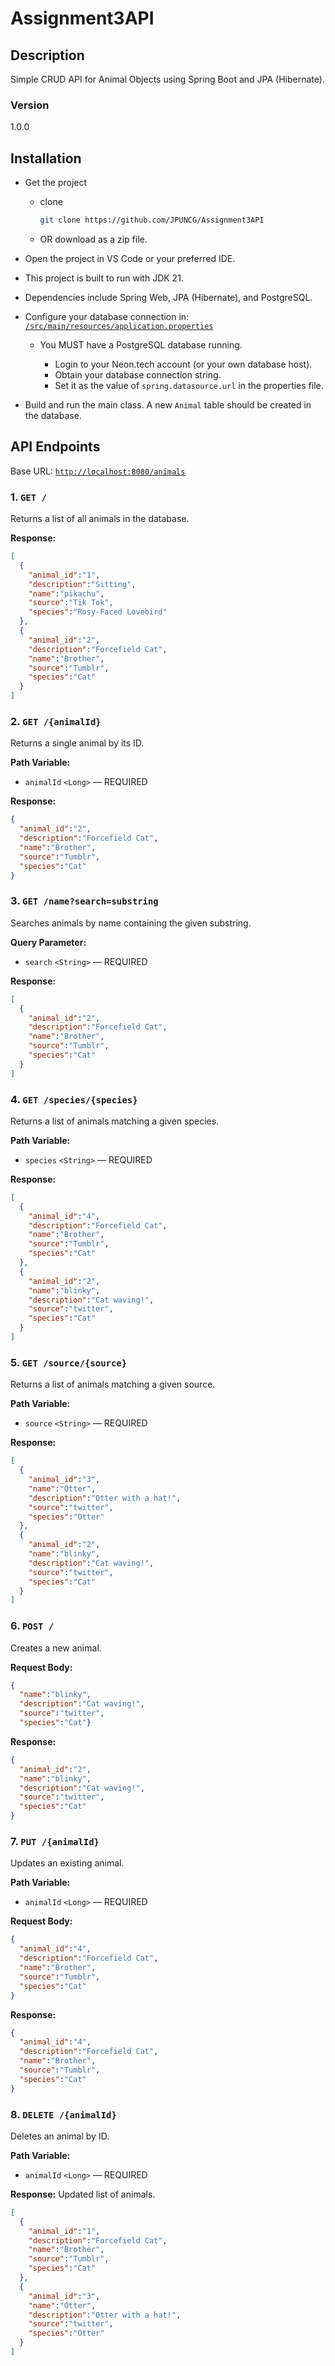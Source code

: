 # Assignment3API

## Description

Simple CRUD API for Animal Objects using Spring Boot and JPA (Hibernate).

### Version

1.0.0

## Installation

* Get the project

  * clone

    ```bash
    git clone https://github.com/JPUNCG/Assignment3API
    ```
  * OR download as a zip file.

* Open the project in VS Code or your preferred IDE.

* This project is built to run with JDK 21.

* Dependencies include Spring Web, JPA (Hibernate), and PostgreSQL.

* Configure your database connection in:
  [`/src/main/resources/application.properties`](./src/main/resources/application.properties)

  * You MUST have a PostgreSQL database running.

    * Login to your Neon.tech account (or your own database host).
    * Obtain your database connection string.
    * Set it as the value of `spring.datasource.url` in the properties file.

* Build and run the main class. A new `Animal` table should be created in the database.

## API Endpoints

Base URL: [`http://localhost:8080/animals`](http://localhost:8080/animals)

### 1. `GET /`

Returns a list of all animals in the database.

**Response:**

```json
[
  {
    "animal_id":"1",
    "description":"Sitting",
    "name":"pikachu",
    "source":"Tik Tok",
    "species":"Rosy-Faced Lovebird"
  },
  {
    "animal_id":"2",
    "description":"Forcefield Cat",
    "name":"Brother",
    "source":"Tumblr",
    "species":"Cat"
  }
]
```

### 2. `GET /{animalId}`

Returns a single animal by its ID.

**Path Variable:**

* `animalId` `<Long>` — REQUIRED

**Response:**

```json
{
  "animal_id":"2",
  "description":"Forcefield Cat",
  "name":"Brother",
  "source":"Tumblr",
  "species":"Cat"
}
```

### 3. `GET /name?search=substring`

Searches animals by name containing the given substring.

**Query Parameter:**

* `search` `<String>` — REQUIRED

**Response:**

```json
[
  {
    "animal_id":"2",
    "description":"Forcefield Cat",
    "name":"Brother",
    "source":"Tumblr",
    "species":"Cat"
  }
]
```

### 4. `GET /species/{species}`

Returns a list of animals matching a given species.

**Path Variable:**

* `species` `<String>` — REQUIRED

**Response:**

```json
[
  {
    "animal_id":"4",
    "description":"Forcefield Cat",
    "name":"Brother",
    "source":"Tumblr",
    "species":"Cat"
  },
  {
    "animal_id":"2",
    "name":"blinky",
    "description":"Cat waving!",
    "source":"twitter",
    "species":"Cat"
  }
]
```

### 5. `GET /source/{source}`

Returns a list of animals matching a given source.

**Path Variable:**

* `source` `<String>` — REQUIRED

**Response:**

```json
[
  {
    "animal_id":"3",
    "name":"Otter",
    "description":"Otter with a hat!",
    "source":"twitter",
    "species":"Otter"
  },
  {
    "animal_id":"2",
    "name":"blinky",
    "description":"Cat waving!",
    "source":"twitter",
    "species":"Cat"
  }
]
```

### 6. `POST /`

Creates a new animal.

**Request Body:**

```json
{
  "name":"blinky",
  "description":"Cat waving!",
  "source":"twitter",
  "species":"Cat"}
```

**Response:**

```json
{
  "animal_id":"2",
  "name":"blinky",
  "description":"Cat waving!",
  "source":"twitter",
  "species":"Cat"
}
```



### 7. `PUT /{animalId}`

Updates an existing animal.

**Path Variable:**

* `animalId` `<Long>` — REQUIRED

**Request Body:**

```json
{
  "animal_id":"4",
  "description":"Forcefield Cat",
  "name":"Brother",
  "source":"Tumblr",
  "species":"Cat"
}
```

**Response:**

```json
{
  "animal_id":"4",
  "description":"Forcefield Cat",
  "name":"Brother",
  "source":"Tumblr",
  "species":"Cat"
}
```



### 8. `DELETE /{animalId}`

Deletes an animal by ID.

**Path Variable:**

* `animalId` `<Long>` — REQUIRED

**Response:** Updated list of animals.

```json
[
  {
    "animal_id":"1",
    "description":"Forcefield Cat",
    "name":"Brother",
    "source":"Tumblr",
    "species":"Cat"
  },
  {
    "animal_id":"3",
    "name":"Otter",
    "description":"Otter with a hat!",
    "source":"twitter",
    "species":"Otter"
  }
]
```